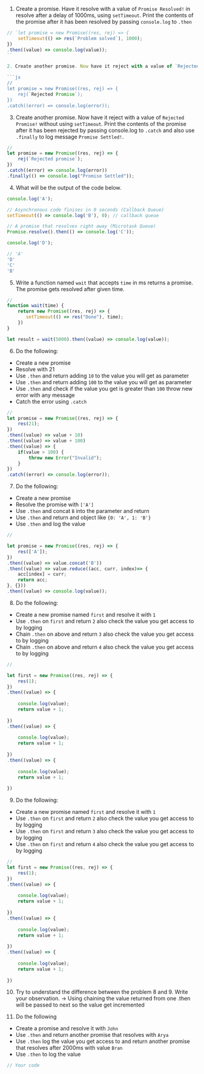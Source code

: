 1. Create a promise. Have it resolve with a value of `Promise Resolved!` in resolve after a delay of 1000ms, using `setTimeout`. Print the contents of the promise after it has been resolved by passing `console.log` to `.then`

```js
// `let promise = new Promise((res, rej) => {
    setTimeout(() => res(`Problem solved`), 1000);
})
.then((value) => console.log(value));
``

2. Create another promise. Now have it reject with a value of `Rejected Promise!` without using `setTimeout`. Print the contents of the promise after it has been rejected by passing console.log to `.catch`

```js
// 
let promise = new Promise((res, rej) => {
    rej(`Rejected Promise`);
})
.catch((error) => console.log(error));
```

3. Create another promise. Now have it reject with a value of `Rejected Promise!` without using `setTimeout`. Print the contents of the promise after it has been rejected by passing console.log to `.catch` and also use `.finally` to log message `Promise Settled!`.

```js
// 
let promise = new Promise((res, rej) => {
    rej(`Rejected promise`);
})
.catch((error) => console.log(error))
.finally(() => console.log("Promise Settled"));
```

4. What will be the output of the code below.

```js
console.log('A');

// Asynchronous code finises in 0 seconds (Callback Queue)
setTimeout(() => console.log('B'), 0); // callback queue

// A promise that resolves right away (Microtask Queue)
Promise.resolve().then(() => console.log('C'));

console.log('D');

// 'A'
'D'
'C'
'B'
```

5. Write a function named `wait` that accepts `time` in ms returns a promise. The promise gets resolved after given time.

```js
// 
function wait(time) {
    return new Promise((res, rej) => {
       setTimeout(() => res("Done"), time);
    })
}

let result = wait(5000).then((value) => console.log(value));
```

6. Do the following:

- Create a new promise
- Resolve with 21
- Use `.then` and return adding `10` to the value you will get as parameter
- Use `.then` and return adding `100` to the value you will get as parameter
- Use `.then` and check if the value you get is greater than `100` throw new error with any message
- Catch the error using `.catch`

```js
// 
let promise = new Promise((res, rej) => {
    res(21);
})
.then((value) => value + 10)
.then((value) => value + 100)
.then((value) => {
    if(value > 100) {
        throw new Error("Invalid");
    }
})
.catch((error) => console.log(error));


```

7. Do the following:

- Create a new promise
- Resolve the promise with `['A']`
- Use `.then` and concat `B` into the parameter and return
- Use `.then` and return and object like `{0: 'A', 1: 'B'}`
- Use `.then` and log the value

```js
// 

let promise = new Promise((res, rej) => {
    res(['A']);
})
.then((value) => value.concat('B'))
.then((value) => value.reduce((acc, curr, index)=> {
    acc[index] = curr;
    return acc;
}, {}))
.then((value) => console.log(value));

```

8. Do the following:

- Create a new promise named `first` and resolve it with `1`
- Use `.then` on `first` and return `2` also check the value you get access to by logging
- Chain `.then` on above and return `3` also check the value you get access to by logging
- Chain `.then` on above and return `4` also check the value you get access to by logging

```js
// 

let first = new Promise((res, rej) => {
    res(1);
})
.then((value) => {
    
    console.log(value);
    return value + 1;
    
})
.then((value) => {
    
    console.log(value);
    return value + 1;
   
})
.then((value) => {
    
    console.log(value);
    return value + 1;
    
})

```

9. Do the following:

- Create a new promise named `first` and resolve it with `1`
- Use `.then` on `first` and return `2` also check the value you get access to by logging
- Use `.then` on `first` and return `3` also check the value you get access to by logging
- Use `.then` on `first` and return `4` also check the value you get access to by logging

```js
// 
let first = new Promise((res, rej) => {
    res(1);
})
.then((value) => {
    
    console.log(value);
    return value + 1;
    
})
.then((value) => {
    
    console.log(value);
    return value + 1;
   
})
.then((value) => {
    
    console.log(value);
    return value + 1;
    
})
```

10. Try to understand the difference between the problem 8 and 9. Write your observation.
-> Using chaining the value returned from one .then will be passed to next so the value get incremented

11. Do the following

- Create a promise and resolve it with `John`
- Use `.then` and return another promise that resolves with `Arya`
- Use `.then` log the value you get access to and return another promise that resolves after 2000ms with value `Bran`
- Use `.then` to log the value

```js
// Your code

```
